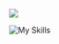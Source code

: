 
  ![](https://i.giphy.com/media/Ssts7rvD7E01O/giphy.webp)

![My Skills](https://skillicons.dev/icons?i=js,html,css,php,py)




